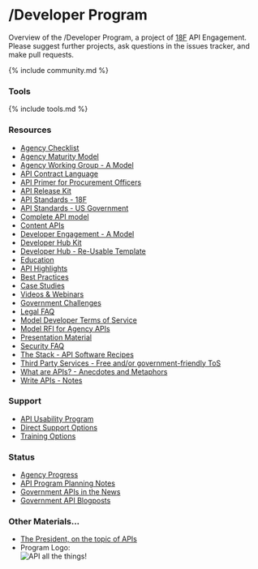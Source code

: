 /Developer Program
=============

Overview of the /Developer Program, a project of [18F](http://18f.gsa.gov) API Engagement.  Please suggest further projects, ask questions in the issues tracker, and make pull requests.  

{% include community.md %}

### Tools 

{% include tools.md %}


### Resources 
* [Agency Checklist](https://github.com/18F/API-All-the-X/blob/master/resources/agency_checklist.md)
* [Agency Maturity Model](https://github.com/18F/API-All-the-X/blob/master/resources/agency_maturity_model.md)
* [Agency Working Group - A Model](https://github.com/18F/API-All-the-X/blob/master/resources/agency_working_group-a_model.md)
* [API Contract Language](https://github.com/18F/API-All-the-X/blob/master/collaboration/procurement_language.md)
 * [API Primer for Procurement Officers](https://github.com/18F/API-All-the-X/blob/master/resources/api_primer_for_procurement_officers.md)
* [API Release Kit](https://github.com/18F/API-All-the-X/blob/master/api_release_kit.md)
* [API Standards - 18F](https://github.com/18F/api-standards)  
* [API Standards - US Government](https://github.com/GSA/API-Resources/blob/master/API_Standards/US_Government_API_Standards.md)
* [Complete API model](https://github.com/18F/API-All-the-X/blob/master/resources/complete_API_model.md)
* [Content APIs](https://github.com/GSA/.Gov-Content-as-an-API)
* [Developer Engagement - A Model](https://github.com/18F/API-All-the-X/blob/master/resources/developer_engagement-a_model.md)
* [Developer Hub Kit](https://github.com/18F/API-All-the-X/blob/master/developer_hub_kit.md)
* [Developer Hub - Re-Usable Template](https://github.com/gbinal/Developer-Hub-in-a-Box)
* [Education](https://github.com/18F/API-All-the-X/tree/master/education)
 * [API Highlights](https://github.com/18F/API-All-the-X/blob/master/collaboration/api_highlights.md)
 * [Best Practices](https://github.com/18F/API-All-the-X/blob/master/best_practices.md)
 * [Case Studies](https://github.com/18F/API-All-the-X/tree/master/education/case_studies)
 * [Videos & Webinars](https://github.com/18F/API-All-the-X/blob/master/education/videos_and_webinars.md)
* [Government Challenges](https://github.com/18F/API-All-the-X/blob/master/collaboration/government_challenges_with_apis.md)
* [Legal FAQ](https://github.com/18F/API-All-the-X/blob/master/resources/legal_FAQ.md)
* [Model Developer Terms of Service](https://github.com/GSA/API-Resources/tree/master/developer_tos)
* [Model RFI for Agency APIs](https://github.com/18F/API-All-the-X/blob/master/resources/model_RFI_for_agency_APIs.md)
* [Presentation Material](https://github.com/18F/API-All-the-X/blob/master/resources/presentation_material.md)
* [Security FAQ](https://github.com/18F/API-All-the-X/blob/master/resources/legal_FAQ.md)
* [The Stack - API Software Recipes](https://github.com/18F/API-All-the-X/blob/master/collaboration/api_recipes.md)
* [Third Party Services - Free and/or government-friendly ToS](https://github.com/18F/API-All-the-X/blob/master/resources/third_party_services.md)
* [What are APIs? - Anecdotes and Metaphors](https://github.com/18F/API-All-the-X/blob/master/resources/what_are_APIs-anecdotes_and_metaphors.md)
* [Write APIs - Notes](https://github.com/18F/API-All-the-X/blob/master/collaboration/write_apis-notes.md)

### Support
* [API Usability Program](https://github.com/18F/API-Usability-Testing)
* [Direct Support Options](https://github.com/18F/API-All-the-X/blob/master/agency_support.md)
* [Training Options](https://github.com/18F/API-All-the-X/blob/master/api_training.md)

### Status  
* [Agency Progress](https://github.com/GSA/slash-developer-pages)
* [API Program Planning Notes](https://github.com/18F/API-All-the-X/wiki/API-Program-Vision)
* [Government APIs in the News](https://github.com/18F/API-All-the-X/blob/master/collaboration/gov_apis_in_the_news.md)
* [Government API Blogposts](https://github.com/18F/API-All-the-X/blob/master/collaboration/government_api_blogposts.md)


### Other Materials...

* [The President, on the topic of APIs](http://www.youtube.com/watch?feature=player_detailpage&v=nBarMWcYdAA#t=3m10s)
* Program Logo:  
![API all the things!](https://f.cloud.github.com/assets/633088/2463720/d1b92fe0-af8e-11e3-955c-607cc04e94ce.png)

